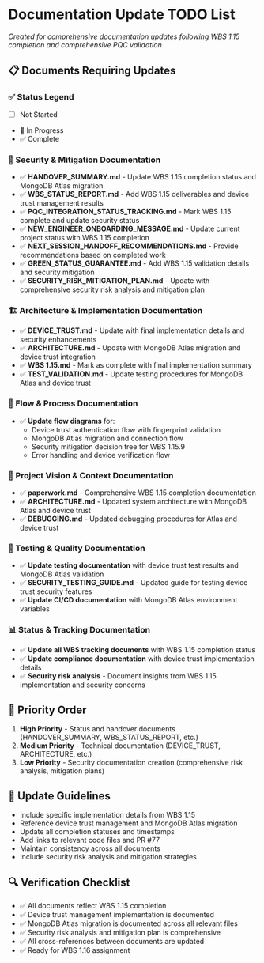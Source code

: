 # Documentation Update TODO List
*Created for comprehensive documentation updates following WBS 1.15 completion and comprehensive PQC validation*

## 📋 Documents Requiring Updates

### ✅ Status Legend
- [ ] Not Started
- 🔄 In Progress  
- ✅ Complete

### 🔐 Security & Mitigation Documentation
- ✅ **HANDOVER_SUMMARY.md** - Update WBS 1.15 completion status and MongoDB Atlas migration
- ✅ **WBS_STATUS_REPORT.md** - Add WBS 1.15 deliverables and device trust management results
- ✅ **PQC_INTEGRATION_STATUS_TRACKING.md** - Mark WBS 1.15 complete and update security status
- ✅ **NEW_ENGINEER_ONBOARDING_MESSAGE.md** - Update current project status with WBS 1.15 completion
- ✅ **NEXT_SESSION_HANDOFF_RECOMMENDATIONS.md** - Provide recommendations based on completed work
- ✅ **GREEN_STATUS_GUARANTEE.md** - Add WBS 1.15 validation details and security mitigation
- ✅ **SECURITY_RISK_MITIGATION_PLAN.md** - Update with comprehensive security risk analysis and mitigation plan

### 🏗️ Architecture & Implementation Documentation  
- ✅ **DEVICE_TRUST.md** - Update with final implementation details and security enhancements
- ✅ **ARCHITECTURE.md** - Update with MongoDB Atlas migration and device trust integration
- ✅ **WBS 1.15.md** - Mark as complete with final implementation summary
- ✅ **TEST_VALIDATION.md** - Update testing procedures for MongoDB Atlas and device trust

### 🔄 Flow & Process Documentation
- ✅ **Update flow diagrams** for:
  - Device trust authentication flow with fingerprint validation
  - MongoDB Atlas migration and connection flow
  - Security mitigation decision tree for WBS 1.15.9
  - Error handling and device verification flow

### 📖 Project Vision & Context Documentation
- ✅ **paperwork.md** - Comprehensive WBS 1.15 completion documentation
- ✅ **ARCHITECTURE.md** - Updated system architecture with MongoDB Atlas and device trust
- ✅ **DEBUGGING.md** - Updated debugging procedures for Atlas and device trust

### 🧪 Testing & Quality Documentation
- ✅ **Update testing documentation** with device trust test results and MongoDB Atlas validation
- ✅ **SECURITY_TESTING_GUIDE.md** - Updated guide for testing device trust security features
- ✅ **Update CI/CD documentation** with MongoDB Atlas environment variables

### 📊 Status & Tracking Documentation
- ✅ **Update all WBS tracking documents** with WBS 1.15 completion status
- ✅ **Update compliance documentation** with device trust implementation details
- ✅ **Security risk analysis** - Document insights from WBS 1.15 implementation and security concerns

## 🎯 Priority Order
1. **High Priority** - Status and handover documents (HANDOVER_SUMMARY, WBS_STATUS_REPORT, etc.)
2. **Medium Priority** - Technical documentation (DEVICE_TRUST, ARCHITECTURE, etc.)
3. **Low Priority** - Security documentation creation (comprehensive risk analysis, mitigation plans)

## 📝 Update Guidelines
- Include specific implementation details from WBS 1.15
- Reference device trust management and MongoDB Atlas migration
- Update all completion statuses and timestamps
- Add links to relevant code files and PR #77
- Maintain consistency across all documents
- Include security risk analysis and mitigation strategies

## 🔍 Verification Checklist
- ✅ All documents reflect WBS 1.15 completion
- ✅ Device trust management implementation is documented
- ✅ MongoDB Atlas migration is documented across all relevant files
- ✅ Security risk analysis and mitigation plan is comprehensive
- ✅ All cross-references between documents are updated
- ✅ Ready for WBS 1.16 assignment
